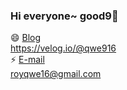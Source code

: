 ### Hi everyone~ good9👋

<!--
**qwe916/qwe916** is a ✨ _special_ ✨ repository because its `README.md` (this file) appears on your GitHub profile.

Here are some ideas to get you started:

- 🔭 I’m currently working on ...
- 🌱 I’m currently learning ...
- 👯 I’m looking to collaborate on ...
- 🤔 I’m looking for help with ...
- 💬 Ask me about ...
- 📫 How to reach me: ...
- 😄 Pronouns: ...
- ⚡ Fun fact: ...
-->
😄 [Blog](https://velog.io/@qwe916) <br>
https://velog.io/@qwe916
<br>
⚡ [E-mail](royqwe16@gmail.com) <br>
royqwe16@gmail.com


